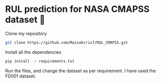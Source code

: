 # RUL prediction for NASA CMAPSS dataset 🚀

Clone my repository 
```bash
git clone https://github.com/Mainakcris7/RUL_CMAPSS.git
```

Install all the dependencies
```bash
pip install -r requirements.txt
```

Run the files, and change the dataset as per requirement. I have used the FD001 dataset.
